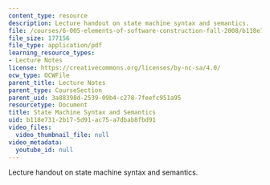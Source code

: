 ```yaml
---
content_type: resource
description: Lecture handout on state machine syntax and semantics.
file: /courses/6-005-elements-of-software-construction-fall-2008/b118e7312b175d91ac75a7dbab8fbd91_MIT6_005f08_lec_state_machine.pdf
file_size: 177156
file_type: application/pdf
learning_resource_types:
- Lecture Notes
license: https://creativecommons.org/licenses/by-nc-sa/4.0/
ocw_type: OCWFile
parent_title: Lecture Notes
parent_type: CourseSection
parent_uid: 3a88398d-2539-09b4-c278-7feefc951a95
resourcetype: Document
title: State Machine Syntax and Semantics
uid: b118e731-2b17-5d91-ac75-a7dbab8fbd91
video_files:
  video_thumbnail_file: null
video_metadata:
  youtube_id: null
---
```

Lecture handout on state machine syntax and semantics.